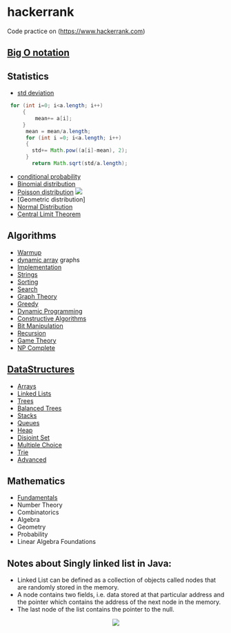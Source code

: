 # hackerrank
Code practice on (https://www.hackerrank.com)


## [Big O notation](https://github.com/antosoa/hackerrank/blob/master/Learning%20Big%20O%20Notation%20With%20O(n)%20Complexity%20-%20DZone%20Performance.pdf)
## Statistics
- [std deviation](https://github.com/antosoa/hackerrank/blob/master/Standard-Deviation)

```java
 for (int i=0; i<a.length; i++)
     {
         mean+= a[i];
     }
      mean = mean/a.length;
      for (int i =0; i<a.length; i++)
      {
        std+= Math.pow((a[i]-mean), 2);
      }
        return Math.sqrt(std/a.length); 
```
- [conditional probability](https://github.com/antosoa/hackerrank/blob/master/Day%203_%20Conditional%20Probability%20_%20HackerRank.pdf)
- [Binomial distribution](https://github.com/antosoa/hackerrank/blob/master/Day%204_%20Binomial%20Distribution%20I%20_%20HackerRank.pdf)
- [Poisson distribution](https://github.com/antosoa/hackerrank/blob/master/Day%205_%20Poisson%20Distribution%20I%20_%20HackerRank.pdf) <img src="https://latex.codecogs.com/svg.latex?f(x)%20=%20\frac{\lambda^x*e^{-\lambda}}{%20x!}"/>
- [Geometric distribution]
- [Normal Distribution](http://onlinestatbook.com/2/calculators/normal_dist.html) 
- [Central Limit Theorem](https://github.com/antosoa/hackerrank/blob/master/CentralLimitTheorem.py)

## Algorithms 
- [Warmup](https://github.com/RyanFehr/HackerRank#warmup)
- [dynamic array](https://github.com/antosoa/hackerrank/blob/master/hackerrankproject/src/datastructures/dynamicarray/Solution.java)       graphs
- [Implementation](https://github.com/RyanFehr/HackerRank#implementation)
- [Strings](https://github.com/RyanFehr/HackerRank#strings)
- [Sorting](https://github.com/RyanFehr/HackerRank#sorting)
- [Search](https://github.com/RyanFehr/HackerRank#search)
- [Graph Theory](https://github.com/RyanFehr/HackerRank#graph-theory)
- [Greedy](https://github.com/RyanFehr/HackerRank#greedy)
- [Dynamic Programming](https://github.com/RyanFehr/HackerRank#dynamic-programming)
- [Constructive Algorithms](https://github.com/RyanFehr/HackerRank#constructive-algorithms)
- [Bit Manipulation](https://github.com/RyanFehr/HackerRank#bit-manipulation)
- [Recursion](https://github.com/RyanFehr/HackerRank#recursion)
- [Game Theory](https://github.com/RyanFehr/HackerRank#game-theory)
- [NP Complete](https://github.com/RyanFehr/HackerRank#np-complete)

## [DataStructures](https://github.com/antosoa/hackerrank/tree/master/hackerrankproject/src/datastructures)
- [Arrays](https://github.com/RyanFehr/HackerRank#arrays)
- [Linked Lists](https://github.com/RyanFehr/HackerRank#linked-lists)
- [Trees](https://github.com/RyanFehr/HackerRank#trees)
- [Balanced Trees](https://github.com/RyanFehr/HackerRank#balanced-trees)
- [Stacks](https://github.com/RyanFehr/HackerRank#stacks)
- [Queues](https://github.com/RyanFehr/HackerRank#queues)
- [Heap](https://github.com/RyanFehr/HackerRank#heap)
- [Disjoint Set](https://github.com/RyanFehr/HackerRank#disjoint-set)
- [Multiple Choice](https://github.com/RyanFehr/HackerRank#multiple-choice)
- [Trie](https://github.com/RyanFehr/HackerRank#trie)
- [Advanced](https://github.com/RyanFehr/HackerRank#advanced)

## Mathematics
- [Fundamentals](https://github.com/RyanFehr/HackerRank#fundamentals)
- Number Theory
- Combinatorics
- Algebra
- Geometry
- Probability
- Linear Algebra Foundations



## Notes about Singly linked list in Java: 
- Linked List can be defined as a collection of objects called nodes that are randomly stored in the memory.
- A node contains two fields, i.e. data stored at that particular address and the pointer which contains the address of the next node in   the memory.
- The last node of the list contains the pointer to the null.
<p align="center">
	<img src="https://static.javatpoint.com/corebasic/programs/images/java-singly-linked-list-examples.png">
</p>
